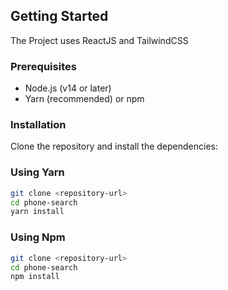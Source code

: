 ## Getting Started

The Project uses ReactJS and TailwindCSS

### Prerequisites

- Node.js (v14 or later)
- Yarn (recommended) or npm

### Installation

Clone the repository and install the dependencies:

### Using Yarn

```bash
git clone <repository-url>
cd phone-search
yarn install
```

### Using Npm

```bash
git clone <repository-url>
cd phone-search
npm install
```
